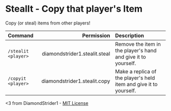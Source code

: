 # StealIt - Copy that player's Item

Copy (or steal) items from other players!

| Command | Permission | Description |
| :------ | ---------: | :---------- |
| `/stealit <player>` | diamondstrider1.stealit.steal | Remove the item in the player's hand and give it to yourself. |
| `/copyit <player>` | diamondstrider1.stealit.copy | Make a replica of the player's held item and give it to yourself. |

<3 from DiamondStrider1 - [MIT License](LICENSE)
